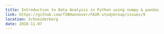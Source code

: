 ```yaml
---
title: Introduction to Data Analysis in Python using numpy & pandas
link: https://github.com/TIBHannover/FAIR-studyGroup/issues/9
location: Schneiderberg
date: 2018-11-07
---
```


